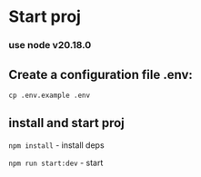# Start proj

### use node v20.18.0

## Create a configuration file .env:

`cp .env.example .env`

## install and start proj

`npm install` - install deps

`npm run start:dev` - start
